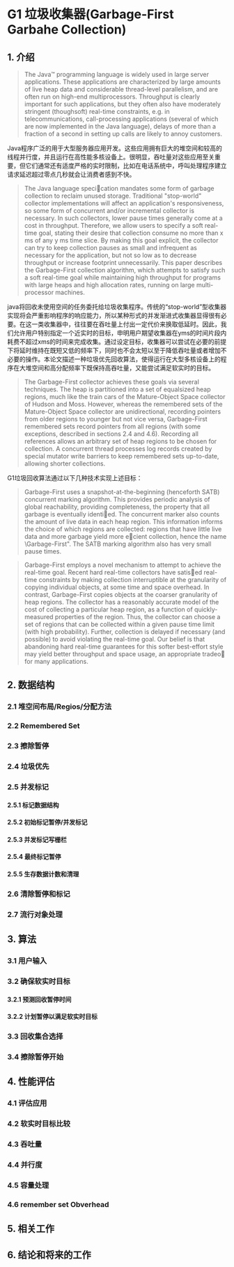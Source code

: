 # G1 垃圾收集器(Garbage-First Garbahe Collection)

## 1. 介绍

> The Java™ programming language is widely used in large server applications. These applications are characterized by large amounts of live heap data and considerable thread-level parallelism, and are often run on high-end multiprocessors. Throughput is clearly important for such applications, but they often also have moderately stringent (thoughsoft) real-time constraints, e.g. in telecommunications, call-processing applications (several of which are now implemented in the Java language), delays of more than a fraction of a second in setting up calls are likely to annoy customers.

Java程序广泛的用于大型服务器应用开发。这些应用拥有巨大的堆空间和较高的线程并行度，并且运行在高性能多核设备上。很明显，吞吐量对这些应用至关重要，但它们通常还有适度严格的实时限制，比如在电话系统中，呼叫处理程序建立请求延迟超过零点几秒就会让消费者感到不快。

> The Java language specication mandates some form of garbage collection to reclaim unused storage. Traditional "stop-world" collector implementations will affect an application's responsiveness, so some form of concurrent and/or incremental collector is necessary. In such collectors, lower pause times generally come at a cost in throughput. Therefore, we allow users to specify a soft real-time goal, stating their desire that collection consume no more than x ms of any y ms time slice. By making this goal explicit, the collector can try to keep collection pauses as small and infrequent as necessary for the application, but not so low as to decrease throughput or increase footprint unnecessarily. This paper describes the Garbage-First collection algorithm, which attempts to satisfy such a soft real-time goal while maintaining high throughput for programs with large heaps and high allocation rates, running on large multi-processor machines.

java将回收未使用空间的任务委托给垃圾收集程序。传统的“stop-world”型收集器实现将会严重影响程序的响应能力，所以某种形式的并发渐进式收集器显得很有必要。在这一类收集器中，往往要在吞吐量上付出一定代价来换取低延时。因此，我们允许用户特别指定一个近实时的目标，申明用户期望收集器在yms的时间片段内耗费不超过xms的时间来完成收集。通过设定目标，收集器可以尝试在必要的前提下将延时维持在既短又低的频率下，同时也不会太短以至于降低吞吐量或者增加不必要的操作。本论文描述一种垃圾优先回收算法，使得运行在大型多核设备上的程序在大堆空间和高分配频率下既保持高吞吐量，又能尝试满足软实时的目标。

> The Garbage-First collector achieves these goals via several techniques. The heap is partitioned into a set of equalsized heap regions, much like the train cars of the Mature-Object Space collector of Hudson and Moss. However, whereas the remembered sets of the Mature-Object Space collector are unidirectional, recording pointers from older regions to younger but not vice versa, Garbage-First remembered sets record pointers from all regions (with some exceptions, described in sections 2.4 and 4.6). Recording all references allows an arbitrary set of heap regions to be chosen for collection. A concurrent thread processes log records created by special mutator write barriers to keep remembered sets up-to-date, allowing shorter collections.

G1垃圾回收算法通过以下几种技术实现上述目标：

> Garbage-First uses a snapshot-at-the-beginning (henceforth SATB) concurrent marking algorithm. This provides periodic analysis of global reachability, providing completeness, the property that all garbage is eventually identied. The concurrent marker also counts the amount of live data in each heap region. This information informs the choice of which regions are collected: regions that have little live data and more garbage yield more ecient collection, hence the name \Garbage-First". The SATB marking algorithm also has very small pause times.

> Garbage-First employs a novel mechanism to attempt to achieve the real-time goal. Recent hard real-time collectors have satised real-time constraints by making collection interruptible at the granularity of copying individual objects, at some time and space overhead. In contrast, Garbage-First copies objects at the coarser granularity of heap regions. The collector has a reasonably accurate model of the cost of collecting a particular heap region, as a function of quickly-measured properties of the region. Thus, the collector can choose a set of regions that can be collected within a given pause time limit (with high probability). Further, collection is delayed if necessary (and possible) to avoid violating the real-time goal. Our belief is that abandoning hard real-time guarantees for this softer best-effort style may yield better throughput and space usage, an appropriate tradeo for many applications.

## 2. 数据结构

### 2.1 堆空间布局/Regios/分配方法

### 2.2 Remembered Set

### 2.3 擦除暂停

### 2.4 垃圾优先

### 2.5 并发标记

#### 2.5.1 标记数据结构

#### 2.5.2 初始标记暂停/并发标记

#### 2.5.3 并发标记写栅栏

#### 2.5.4 最终标记暂停

#### 2.5.5 生存数据计数和清理

### 2.6 清除暂停和标记

### 2.7 流行对象处理

## 3. 算法

### 3.1 用户输入

### 3.2 确保软实时目标

#### 3.2.1 预测回收暂停时间

#### 3.2.2 计划暂停以满足软实时目标

### 3.3 回收集合选择

### 3.4 擦除暂停开始

## 4. 性能评估

### 4.1 评估应用

### 4.2 软实时目标比较

### 4.3 吞吐量

### 4.4 并行度

### 4.5 容量处理

### 4.6 remember set Obverhead

## 5. 相关工作

## 6. 结论和将来的工作
